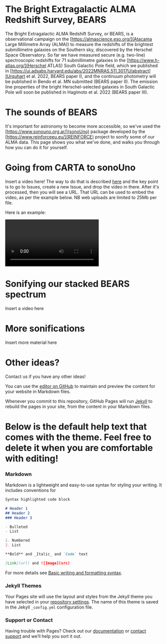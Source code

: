 # The Bright Extragalactic ALMA Redshift Survey, BEARS

The Bright Extragalactic ALMA Redshift Survey, or BEARS, is a observational campaign on the [https://almascience.eso.org/](Atacama Large Millimetre Array (ALMA)) to measure the redshifts of the brightest submillimetre galaxies on the Southern sky, discovered by the Herschel Space Observatory. So far we have measured secure (e.g. two-line) spectroscopic redshifts for 71 submillimetre galaxies in the [https://www.h-atlas.org/](Herschel ATLAS) South Galactic Pole field, which we published in [https://ui.adsabs.harvard.edu/abs/2022MNRAS.511.3017U/abstract](Urquhart et al. 2022, BEARS paper I), and the continuum photometry will be published in Bendo et al. MN submitted (BEARS paper II). The emission line properties of the bright Herschel-selected galaxies in South Galactic Pole will soon be published in Hagimoto et al. 2022 (BEARS paper III).  

# The sounds of BEARS

It's important for astronomy to become more accessible, so we've used the [https://www.sonouno.org.ar/](sonoUno) package developed by the [https://www.reinforceeu.eu/](REINFORCE) project to sonify some of our ALMA data. This page shows you what we've done, and walks you through how you can do it for yourself.

# Going from CARTA to sonoUno

Insert a video here! The way to do that is described [here](https://www.cazzulino.com/github-pages-embed-video.html) and the key point is to go to Issues, create a new Issue, and drop the video in there. After it's processed, then you will see a URL. That URL can be used to embed the video, as per the example below. NB web uploads are limited to 25Mb per file. 

Here is an example:

<video src="https://user-images.githubusercontent.com/11993612/184339026-d023d906-90fc-44c4-9dda-59a155d790ac.mp4" controls="controls" style="max-width: 730px;">
</video>

# Sonifying our stacked BEARS spectrum

Insert a video here

# More sonifications

Insert more material here

# Other ideas?
Contact us if you have any other ideas!

You can use the [editor on GitHub](https://github.com/stephenserjeant/sounds-of-bears/edit/gh-pages/index.md) to maintain and preview the content for your website in Markdown files.

Whenever you commit to this repository, GitHub Pages will run [Jekyll](https://jekyllrb.com/) to rebuild the pages in your site, from the content in your Markdown files.

# Below is the default help text that comes with the theme. Feel free to delete it when you are comfortable with editing! 

### Markdown

Markdown is a lightweight and easy-to-use syntax for styling your writing. It includes conventions for

```markdown
Syntax highlighted code block

# Header 1
## Header 2
### Header 3

- Bulleted
- List

1. Numbered
2. List

**Bold** and _Italic_ and `Code` text

[Link](url) and ![Image](src)
```

For more details see [Basic writing and formatting syntax](https://docs.github.com/en/github/writing-on-github/getting-started-with-writing-and-formatting-on-github/basic-writing-and-formatting-syntax).

### Jekyll Themes

Your Pages site will use the layout and styles from the Jekyll theme you have selected in your [repository settings](https://github.com/stephenserjeant/sounds-of-bears.github.io/settings/pages). The name of this theme is saved in the Jekyll `_config.yml` configuration file.

### Support or Contact

Having trouble with Pages? Check out our [documentation](https://docs.github.com/categories/github-pages-basics/) or [contact support](https://support.github.com/contact) and we’ll help you sort it out.
